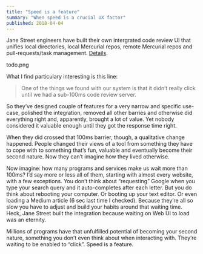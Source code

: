 ```yaml
---
title: "Speed is a feature"
summary: "When speed is a crucial UX factor"
published: 2018-04-04
---
```


Jane Street engineers have built their own intergrated code review UI that unifies local directories, local Mercurial repos, remote Mercurial repos and pull-requests/task management. [Details](https://blog.janestreet.com/putting-the-i-back-in-ide-towards-a-github-explorer/).

todo.png

What I find particulary interesting is this line:

> One of the things we found with our system is that it didn’t really click until we had a sub-100ms code review server.

So they’ve designed couple of features for a very narrow and specific use-case, polished the integration, removed all other barries and otherwise did everything right and, apparently, brought a lot of value. Yet nobody considered it valuable enough until they got the response time right.

When they did crossed that 100ms barrier, though, a qualitative change happened. People changed their views of a tool from something they have to cope with to something that’s fun, valuable and eventually become their second nature. Now they can’t imagine how they lived otherwise.

Now imagine: how many programs and services make us wait more than 100ms? I’d say more or less all of them, starting with almost every website, with a few exceptions. You don’t think about “requesting” Google when you type your search query and it auto-completes after each letter. But you do think about rebooting your computer. Or booting up your text editor. Or even loading a Medium article (6 sec last time I checked). Because they’re all so slow you have to adjust and build your habits around that waiting time. Heck, Jane Street built the integration because waiting on Web UI to load was an eternity.

Millions of programs have that unfulfilled potential of becoming your second nature, something you don’t even think about when interacting with. They’re waiting to be enabled to “click”. Speed is a feature.